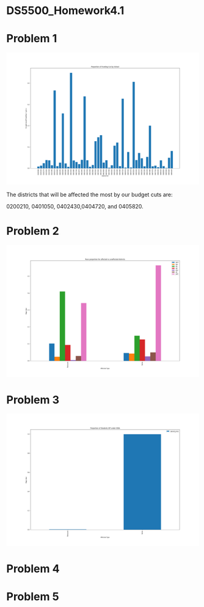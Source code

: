 # DS5500_Homework4.1

# Problem 1
![Problem 1 Image](HW4_Problem1.png)

The districts that will be affected the most by our budget cuts are:

0200210, 0401050, 0402430,0404720, and 0405820.

# Problem 2
![Problem 2 Image](HW4_problem2.png)
# Problem 3
![Problem 3 Image](HW4_problem3.png)
# Problem 4

# Problem 5
